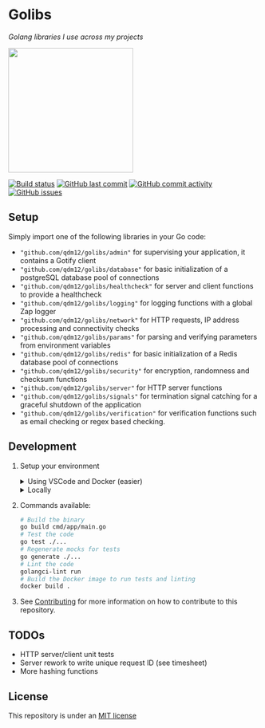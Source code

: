# Golibs

*Golang libraries I use across my projects*

<img height="250" src="https://raw.githubusercontent.com/qdm12/golibs/master/title.svg?sanitize=true">

[![Build status](https://github.com/qdm12/golibs/workflows/Docker%20build/badge.svg?branch=master)](https://github.com/qdm12/golibs/actions?query=workflow%3A"Docker+build")
[![GitHub last commit](https://img.shields.io/github/last-commit/qdm12/golibs.svg)](https://github.com/qdm12/golibs/commits/master)
[![GitHub commit activity](https://img.shields.io/github/commit-activity/y/qdm12/golibs.svg)](https://github.com/qdm12/golibs/graphs/contributors)
[![GitHub issues](https://img.shields.io/github/issues/qdm12/golibs.svg)](https://github.com/qdm12/golibs/issues)

## Setup

Simply import one of the following libraries in your Go code:

- `"github.com/qdm12/golibs/admin"` for supervising your application, it contains a Gotify client
- `"github.com/qdm12/golibs/database"` for basic initialization of a postgreSQL database pool of connections
- `"github.com/qdm12/golibs/healthcheck"` for server and client functions to provide a healthcheck
- `"github.com/qdm12/golibs/logging"` for logging functions with a global Zap logger
- `"github.com/qdm12/golibs/network"` for HTTP requests, IP address processing and connectivity checks
- `"github.com/qdm12/golibs/params"` for parsing and verifying parameters from environment variables
- `"github.com/qdm12/golibs/redis"` for basic initialization of a Redis database pool of connections
- `"github.com/qdm12/golibs/security"` for encryption, randomness and checksum functions
- `"github.com/qdm12/golibs/server"` for HTTP server functions
- `"github.com/qdm12/golibs/signals"` for termination signal catching for a graceful shutdown of the application
- `"github.com/qdm12/golibs/verification"` for verification functions such as email checking or regex based checking.

## Development

1. Setup your environment

    <details><summary>Using VSCode and Docker (easier)</summary><p>

    1. Install [Docker](https://docs.docker.com/install/)
       - On Windows, share a drive with Docker Desktop and have the project on that partition
       - On OSX, share your project directory with Docker Desktop
    1. With [Visual Studio Code](https://code.visualstudio.com/download), install the [remote containers extension](https://marketplace.visualstudio.com/items?itemName=ms-vscode-remote.remote-containers)
    1. In Visual Studio Code, press on `F1` and select `Remote-Containers: Open Folder in Container...`
    1. Your dev environment is ready to go!... and it's running in a container :+1: So you can discard it and update it easily!

    </p></details>

    <details><summary>Locally</summary><p>

    1. Install [Go](https://golang.org/dl/), [Docker](https://www.docker.com/products/docker-desktop) and [Git](https://git-scm.com/downloads)
    1. Install Go dependencies with

        ```sh
        go mod download
        ```

    1. Install [golangci-lint](https://github.com/golangci/golangci-lint#install)
    1. You might want to use an editor such as [Visual Studio Code](https://code.visualstudio.com/download) with the [Go extension](https://code.visualstudio.com/docs/languages/go). Working settings are already in [.vscode/settings.json](https://github.com/qdm12/golibs/master/.vscode/settings.json).

    </p></details>

1. Commands available:

    ```sh
    # Build the binary
    go build cmd/app/main.go
    # Test the code
    go test ./...
    # Regenerate mocks for tests
    go generate ./...
    # Lint the code
    golangci-lint run
    # Build the Docker image to run tests and linting
    docker build .
    ```

1. See [Contributing](https://github.com/qdm12/golibs/master/.github/CONTRIBUTING.md) for more information on how to contribute to this repository.

## TODOs

- HTTP server/client unit tests
- Server rework to write unique request ID (see timesheet)
- More hashing functions

## License

This repository is under an [MIT license](https://github.com/qdm12/golibs/master/license)
